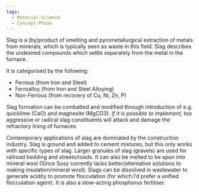 ```yaml
---
tags:
  - Material-Science
  - Concept-Phase
---
```

Slag is a (by)product of smelting and pyrometallurgical extraction of metals from minerals, which is typically seen as waste in this field. Slag describes the undesired compounds which settle separately from the metal in the furnace. 

It is categorised by the following:
- Ferrous (from Iron and Steel)
- Ferroalloy (from Iron and Steel Alloying)
- Non-Ferrous (from recovery of Cu, Ni, Zn, P)

Slag formation can be combatted and modified through introduction of e.g. quicklime (CaO) and magnesite (MgCO3). *If it is possible to implement,* too aggressive or radical slag constituents will attack and damage the refractory lining of furnaces. 

Contemporary applications of slag are dominated by the construction industry. Slag is ground and added to cement mixtures, but this only works with specific types of slag. Larger granules of slag (gravels) are used for railroad bedding and streets/roads. 
It can also be melted to be spun into mineral wool (Since Susy currently lacks better/alternative solutions to making insulation/mineral wool). 
Slags can be dissolved in wastewater to generate acidity to promote flocculation (for which I’d prefer a unified flocculation agent). It is also a slow-acting phosphorus fertiliser. 